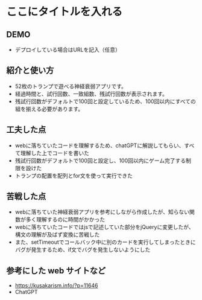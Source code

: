 # ここにタイトルを入れる

## DEMO

  - デプロイしている場合はURLを記入（任意）

## 紹介と使い方

  - 52枚のトランプで遊べる神経衰弱アプリです。
  - 経過時間と、試行回数、一致組数、残試行回数が表示されます。
  - 残試行回数がデフォルトで100回と設定しているため、100回以内にすべての組を揃える必要があります。

## 工夫した点

  - webに落ちていたコードを理解するため、chatGPTに解説してもらい、すべて理解した上でコードを書いた
  - 残試行回数がデフォルトで100回と設定し、100回以内にゲーム完了する制限を設けた
  - トランプの配置を配列とfor文を使って実行できた

## 苦戦した点

  - webに落ちていた神経衰弱アプリを参考にしながら作成したが、知らない関数が多く理解するのに時間がかかった
  - webに落ちていたコードではjsで記述していた部分をjQueryに変更したが、構文の理解が及ばず変換に苦戦した
  - また、setTimeoutでコールバック中に別のカードを実行してしまったときにバグが発生するため、if文でバグを発生しないようにした

## 参考にした web サイトなど

  - https://kusakarism.info/?p=11646
  - ChatGPT
